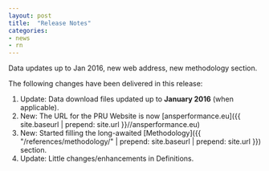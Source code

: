 ```yaml
---
layout: post
title:  "Release Notes"
categories:
- news
- rn
---
```


Data updates up to Jan 2016, new web address, new methodology section.

The following changes have been delivered in this release:

1. Update: Data download files updated up to **January 2016** (when applicable).
1. New: The URL for the PRU Website is now [ansperformance.eu]({{ site.baseurl | prepend: site.url }}//ansperformance.eu)
1. New: Started filling the long-awaited [Methodology]({{ "/references/methodology/" | prepend: site.baseurl | prepend: site.url }}) section.
1. Update: Little changes/enhancements in Definitions.
